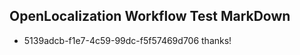 ## OpenLocalization Workflow Test MarkDown
* 5139adcb-f1e7-4c59-99dc-f5f57469d706 thanks!

<!--HONumber=Sep16_HO1-->


